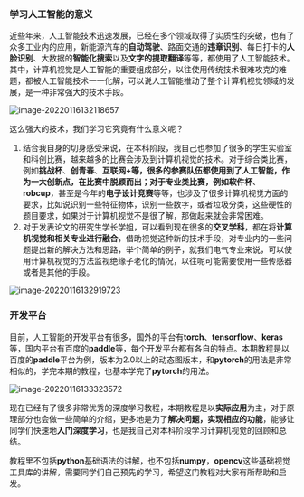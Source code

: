 ### 学习人工智能的意义

近些年来，人工智能技术迅速发展，已经在多个领域取得了实质性的突破，也有了众多工业内的应用，新能源汽车的**自动驾驶**、路面交通的**违章识别**、每日打卡的**人脸识别**、大数据的**智能化搜索**以及**文字的提取翻译**等等，都使用了人工智能技术。其中，计算机视觉是人工智能的重要组成部分，以往使用传统技术很难攻克的难题，都被人工智能技术一一化解，可以说人工智能推动了整个计算机视觉领域的发展，是一种非常强大的技术手段。

![image-20220116132118657](C:\Users\LHY\AppData\Roaming\Typora\typora-user-images\image-20220116132118657.png)

这么强大的技术，我们学习它究竟有什么意义呢？

1. 结合我自身的切身感受来说，在本科阶段，我自己也参加了很多的学生实验室和科创比赛，越来越多的比赛会涉及到计算机视觉的技术。对于综合类比赛，例如**挑战杯**、**创青春**、**互联网+**等，很多的参赛队伍都使用到了人工智能，作为一大创新点，在比赛中脱颖而出；对于专业类比赛，例如**软件杯**、**robcup**，甚至是今年的**电子设计竞赛**等等，也涉及了很多计算机视觉方面的要求，比如说识别一些特征物体，识别一些数字，或者垃圾分类，这些硬性的题目要求，如果对于计算机视觉不是很了解，那做起来就会非常困难。
2. 对于发表论文的研究生学长学姐，可以看到现在很多的**交叉学科**，都在将**计算机视觉和相关专业进行融合**，借助视觉这种新的技术手段，对专业内的一些问题提出新的解决方法和思路，举个简单的例子，就我们电气专业来说，可以使用计算机视觉的方法监视绝缘子老化的情况，以往呢可能需要使用一些传感器或者是其他的手段。

![image-20220116132919723](C:\Users\LHY\AppData\Roaming\Typora\typora-user-images\image-20220116132919723.png)

### 开发平台

目前，人工智能的开发平台有很多，国外的平台有**torch**、**tensorflow**、**keras**等，国内平台有百度的**paddle**等，每个开发平台都有各自的特点。本期教程是以百度的**paddle**平台为例，版本为2.0以上的动态图版本，和**pytorch**的用法是非常相似的，学完本期的教程，也基本学完了**pytorch**的用法。

![image-20220116133323572](C:\Users\LHY\AppData\Roaming\Typora\typora-user-images\image-20220116133323572.png)

现在已经有了很多非常优秀的深度学习教程，本期教程是以**实际应用**为主，对于原理部分也会做一些简单的介绍，更多地是为了**解决问题，实现相应的功能**，能够让同学们快速地**入门深度学习**，也是我自己对本科阶段学习计算机视觉的回顾和总结。

教程里不包括**python**基础语法的讲解，也不包括**numpy**，**opencv**这些基础视觉工具库的讲解，需要同学们自己预先的学习，希望这门教程对大家有所帮助和启发。

